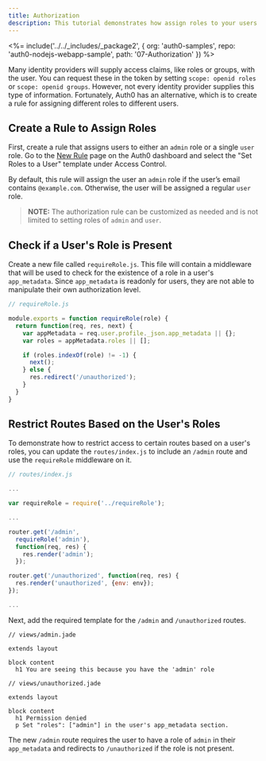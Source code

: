 ```yaml
---
title: Authorization
description: This tutorial demonstrates how assign roles to your users and how to use those claims to authorize or deny a user to access certain routes in the app
---
```


<%= include('../../_includes/_package2', {
  org: 'auth0-samples',
  repo: 'auth0-nodejs-webapp-sample',
  path: '07-Authorization'
}) %>

Many identity providers will supply access claims, like roles or groups, with the user. You can request these in the token by setting `scope: openid roles` or `scope: openid groups`. However, not every identity provider supplies this type of information. Fortunately, Auth0 has an alternative, which is to create a rule for assigning different roles to different users.

## Create a Rule to Assign Roles

First, create a rule that assigns users to either an `admin` role or a single `user` role. Go to the [New Rule](https://manage.auth0.com/#/rules/new) page on the Auth0 dashboard and select the "Set Roles to a User" template under Access Control.

By default, this rule will assign the user an `admin` role if the user’s email contains `@example.com`. Otherwise, the user will be assigned a regular `user` role.

> **NOTE:** The authorization rule can be customized as needed and is not limited to setting roles of `admin` and `user`.

## Check if a User's Role is Present

Create a new file called `requireRole.js`. This file will contain a middleware that will be used to check for the existence of a role in a user's `app_metadata`. Since `app_metadata` is readonly for users, they are not able to manipulate their own authorization level.

```js
// requireRole.js

module.exports = function requireRole(role) {
  return function(req, res, next) {
    var appMetadata = req.user.profile._json.app_metadata || {};
    var roles = appMetadata.roles || [];

    if (roles.indexOf(role) != -1) {
      next();
    } else {
      res.redirect('/unauthorized');
    }
  }
}
```

## Restrict Routes Based on the User's Roles

To demonstrate how to restrict access to certain routes based on a user's roles, you can update the `routes/index.js` to include an `/admin` route and use the `requireRole` middleware on it.

```js
// routes/index.js

...

var requireRole = require('../requireRole');

...

router.get('/admin',
  requireRole('admin'),
  function(req, res) {
    res.render('admin');
  });

router.get('/unauthorized', function(req, res) {
  res.render('unauthorized', {env: env});
});

...
```

Next, add the required template for the `/admin` and `/unauthorized` routes.

```jade
// views/admin.jade

extends layout

block content
  h1 You are seeing this because you have the 'admin' role
```

```jade
// views/unauthorized.jade

extends layout

block content
  h1 Permission denied
  p Set "roles": ["admin"] in the user's app_metadata section.
```

The new `/admin` route requires the user to have a role of `admin` in their `app_metadata` and redirects to `/unauthorized` if the role is not present.
